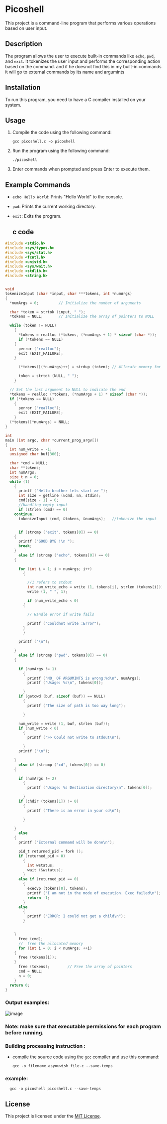 # Picoshell

This project is a command-line program that performs various operations based on user input.

## Description

The program allows the user to execute built-in commands like `echo`, `pwd`, and `exit`. It tokenizes the user input and performs the corresponding action based on the command.
and if he doesnot find this in my built-in commands it will go to external commands by its name and argumints
## Installation

To run this program, you need to have a C compiler installed on your system.

## Usage

1. Compile the code using the following command:
    ```
    gcc picoshell.c -o picoshell
    ```

2. Run the program using the following command:
    ```
    ./picoshell
    ```

3. Enter commands when prompted and press Enter to execute them.

## Example Commands

- `echo Hello World`: Prints "Hello World" to the console.
- `pwd`: Prints the current working directory.
- `exit`: Exits the program.

  ## c code
``` c
#include <stdio.h>
#include <sys/types.h>
#include <sys/stat.h>
#include <fcntl.h>
#include <unistd.h>
#include <sys/wait.h>
#include <stdlib.h>
#include <string.h>


void
tokenizeInput (char *input, char ***tokens, int *numArgs)
{
  *numArgs = 0;			// Initialize the number of arguments

  char *token = strtok (input, " ");
  *tokens = NULL;		// Initialize the array of pointers to NULL

  while (token != NULL)
    {
      *tokens = realloc (*tokens, (*numArgs + 1) * sizeof (char *));
      if (*tokens == NULL)
	{
	  perror ("realloc");
	  exit (EXIT_FAILURE);
	}

      (*tokens)[(*numArgs)++] = strdup (token);	// Allocate memory for each token

      token = strtok (NULL, " ");
    }

  // Set the last argument to NULL to indicate the end
  *tokens = realloc (*tokens, (*numArgs + 1) * sizeof (char *));
  if (*tokens == NULL)
    {
      perror ("realloc");
      exit (EXIT_FAILURE);
    }
  (*tokens)[*numArgs] = NULL;
}

int
main (int argc, char *current_prog_argv[])
{
  int num_write = -1;
  unsigned char buf[300];

  char *cmd = NULL;
  char **tokens;
  int numArgs;
  size_t n = 0;
  while (1)
    {
      printf ("Hello brother lets start >> ");
      int size = getline (&cmd, &n, stdin);
      cmd[size - 1] = 0;
      //handling empty input
      if (strlen (cmd) == 0)
	continue;
      tokenizeInput (cmd, &tokens, &numArgs);	//tokenize the input


      if (strcmp ("exit", tokens[0]) == 0)
	{
	  printf ("GOOD BYE !\n ");
	  break;
	}
      else if (strcmp ("echo", tokens[0]) == 0)
	{

	  for (int i = 1; i < numArgs; i++)
	    {

	      //1 refers to stdout
	      int num_write_echo = write (1, tokens[i], strlen (tokens[i]));
	      write (1, " ", 1);

	      if (num_write_echo < 0)
		{

		  // Handle error if write fails

		  printf ("Couldnot write :Error");
		}
	    }

	  printf ("\n");

	}
      else if (strcmp ("pwd", tokens[0]) == 0)
	{

	  if (numArgs != 1)
	    {
	      printf ("NO_ OF ARGUMINTS is wrong:%d\n", numArgs);
	      printf ("Usage: %s\n", tokens[0]);

	    }
	  if (getcwd (buf, sizeof (buf)) == NULL)
	    {
	      printf ("The size of path is too way long");

	    }

	  num_write = write (1, buf, strlen (buf));
	  if (num_write < 0)
	    {
	      printf (">> Could not write to stdout\n");

	    }
	  printf ("\n");

	}
      else if (strcmp ("cd", tokens[0]) == 0)
	{

	  if (numArgs != 2)
	    {
	      printf ("Usage: %s Destination directory\n", tokens[0]);

	    }
	  if (chdir (tokens[1]) != 0)
	    {
	      printf ("There is an error in your cd\n");

	    }

	}
      else
	{
	  printf ("External command will be done\n");

	  pid_t returned_pid = fork ();
	  if (returned_pid > 0)
	    {
	      int wstatus;
	      wait (&wstatus);
	    }
	  else if (returned_pid == 0)
	    {
	      execvp (tokens[0], tokens);
	      printf ("I am not in the mode of execution. Exec failed\n");
	      return -1;
	    }
	  else
	    {
	      printf ("ERROR: I could not get a child\n");
	    }


	}
      free (cmd);
      //  free the allocated memory
      for (int i = 0; i < numArgs; ++i)
	{
	  free (tokens[i]);
	}
      free (tokens);		// Free the array of pointers
      cmd = NULL;
      n = 0;
    }
  return 0;
}

 ```
### Output examples:
![image](https://github.com/moazragab12/STM_System-Programming-with-Linux/assets/123643446/1091cca2-dc4e-4343-ab4e-ab2358ac2b55)

### Note: make sure that executable permissions for each program before running.

### Building processing instruction :
- compile the source code using the `gcc` compiler and use this command:
  ```
  gcc -o filename_asyouwish file.c --save-temps
  ```
 ### example:
```
  gcc -o picoshell picoshell.c --save-temps
  ```
## License

This project is licensed under the [MIT License](LICENSE).
